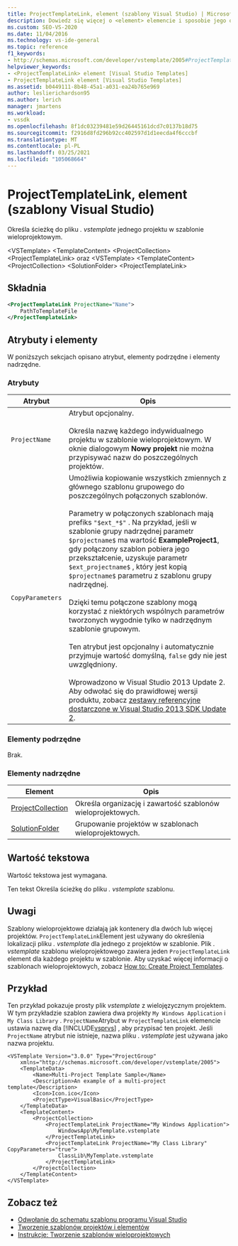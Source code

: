 ```yaml
---
title: ProjectTemplateLink, element (szablony Visual Studio) | Microsoft Docs
description: Dowiedz się więcej o <element> elemencie i sposobie jego określania ścieżki do pliku. vstemplate jednego projektu w szablonie wieloprojektowym.
ms.custom: SEO-VS-2020
ms.date: 11/04/2016
ms.technology: vs-ide-general
ms.topic: reference
f1_keywords:
- http://schemas.microsoft.com/developer/vstemplate/2005#ProjectTemplateLink
helpviewer_keywords:
- <ProjectTemplateLink> element [Visual Studio Templates]
- ProjectTemplateLink element [Visual Studio Templates]
ms.assetid: b0449111-8b48-45a1-a031-ea24b765e969
author: leslierichardson95
ms.author: lerich
manager: jmartens
ms.workload:
- vssdk
ms.openlocfilehash: 8f1dc03239481e59d26445161dcd7c0137b18d75
ms.sourcegitcommit: f2916d8fd296b92cc402597d1d1eecda4f6cccbf
ms.translationtype: MT
ms.contentlocale: pl-PL
ms.lasthandoff: 03/25/2021
ms.locfileid: "105068664"
---
```

# <a name="projecttemplatelink-element-visual-studio-templates"></a>ProjectTemplateLink, element (szablony Visual Studio)
Określa ścieżkę do pliku *. vstemplate* jednego projektu w szablonie wieloprojektowym.

 \<VSTemplate> \<TemplateContent>
 \<ProjectCollection>
 \<ProjectTemplateLink>
oraz \<VSTemplate>
 \<TemplateContent>
 \<ProjectCollection>
 \<SolutionFolder>
 \<ProjectTemplateLink>

## <a name="syntax"></a>Składnia

```xml
<ProjectTemplateLink ProjectName="Name">
    PathToTemplateFile
</ProjectTemplateLink>
```

## <a name="attributes-and-elements"></a>Atrybuty i elementy
 W poniższych sekcjach opisano atrybut, elementy podrzędne i elementy nadrzędne.

### <a name="attributes"></a>Atrybuty

|Atrybut|Opis|
|---------------|-----------------|
|`ProjectName`|Atrybut opcjonalny.<br /><br /> Określa nazwę każdego indywidualnego projektu w szablonie wieloprojektowym. W oknie dialogowym **Nowy projekt** nie można przypisywać nazw do poszczególnych projektów.|
|`CopyParameters`|Umożliwia kopiowanie wszystkich zmiennych z głównego szablonu grupowego do poszczególnych połączonych szablonów.<br /><br /> Parametry w połączonych szablonach mają prefiks `"$ext_*$"` . Na przykład, jeśli w szablonie grupy nadrzędnej parametr `$projectname$` ma wartość **ExampleProject1**, gdy połączony szablon pobiera jego przekształcenie, uzyskuje parametr `$ext_projectname$` , który jest kopią `$projectname$` parametru z szablonu grupy nadrzędnej.<br /><br /> Dzięki temu połączone szablony mogą korzystać z niektórych wspólnych parametrów tworzonych wygodnie tylko w nadrzędnym szablonie grupowym.<br /><br /> Ten atrybut jest opcjonalny i automatycznie przyjmuje wartość domyślną, `false` gdy nie jest uwzględniony.<br /><br /> Wprowadzono w Visual Studio 2013 Update 2. Aby odwołać się do prawidłowej wersji produktu, zobacz [zestawy referencyjne dostarczone w Visual Studio 2013 SDK Update 2](/previous-versions/dn632168(v=vs.120)).|

### <a name="child-elements"></a>Elementy podrzędne
 Brak.

### <a name="parent-elements"></a>Elementy nadrzędne

|Element|Opis|
|-------------|-----------------|
|[ProjectCollection](../extensibility/projectcollection-element-visual-studio-templates.md)|Określa organizację i zawartość szablonów wieloprojektowych.|
|[SolutionFolder](../extensibility/solutionfolder-element-visual-studio-templates.md)|Grupowanie projektów w szablonach wieloprojektowych.|

## <a name="text-value"></a>Wartość tekstowa
 Wartość tekstowa jest wymagana.

 Ten tekst Określa ścieżkę do pliku *. vstemplate* szablonu.

## <a name="remarks"></a>Uwagi
 Szablony wieloprojektowe działają jak kontenery dla dwóch lub więcej projektów. `ProjectTemplateLink`Element jest używany do określenia lokalizacji pliku *. vstemplate* dla jednego z projektów w szablonie. Plik *. vstemplate* szablonu wieloprojektowego zawiera jeden `ProjectTemplateLink` element dla każdego projektu w szablonie. Aby uzyskać więcej informacji o szablonach wieloprojektowych, zobacz [How to: Create Project Templates](../ide/how-to-create-multi-project-templates.md).

## <a name="example"></a>Przykład
 Ten przykład pokazuje prosty plik *vstemplate* z wielojęzycznym projektem. W tym przykładzie szablon zawiera dwa projekty `My Windows Application` i `My Class Library` . `ProjectName`Atrybut w `ProjectTemplateLink` elemencie ustawia nazwę dla [!INCLUDE[vsprvs](../code-quality/includes/vsprvs_md.md)] , aby przypisać ten projekt. Jeśli `ProjectName` atrybut nie istnieje, nazwa pliku *. vstemplate* jest używana jako nazwa projektu.

```
<VSTemplate Version="3.0.0" Type="ProjectGroup"
    xmlns="http://schemas.microsoft.com/developer/vstemplate/2005">
    <TemplateData>
        <Name>Multi-Project Template Sample</Name>
        <Description>An example of a multi-project template</Description>
        <Icon>Icon.ico</Icon>
        <ProjectType>VisualBasic</ProjectType>
    </TemplateData>
    <TemplateContent>
        <ProjectCollection>
            <ProjectTemplateLink ProjectName="My Windows Application">
                WindowsApp\MyTemplate.vstemplate
            </ProjectTemplateLink>
            <ProjectTemplateLink ProjectName="My Class Library" CopyParameters="true">
                ClassLib\MyTemplate.vstemplate
            </ProjectTemplateLink>
        </ProjectCollection>
    </TemplateContent>
</VSTemplate>
```

## <a name="see-also"></a>Zobacz też
- [Odwołanie do schematu szablonu programu Visual Studio](../extensibility/visual-studio-template-schema-reference.md)
- [Tworzenie szablonów projektów i elementów](../ide/creating-project-and-item-templates.md)
- [Instrukcje: Tworzenie szablonów wieloprojektowych](../ide/how-to-create-multi-project-templates.md)